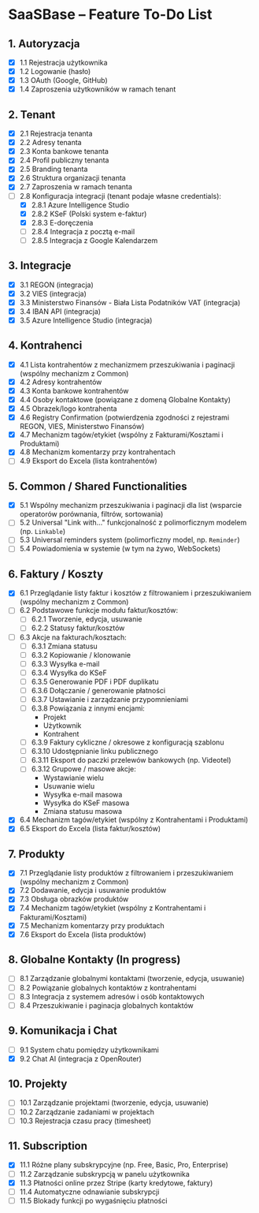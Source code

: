 # SaaSBase – Feature To-Do List

## 1. Autoryzacja
- [x] 1.1 Rejestracja użytkownika  
- [x] 1.2 Logowanie (hasło)  
- [x] 1.3 OAuth (Google, GitHub)  
- [x] 1.4 Zaproszenia użytkowników w ramach tenant  

## 2. Tenant  
- [x] 2.1 Rejestracja tenanta  
- [x] 2.2 Adresy tenanta  
- [x] 2.3 Konta bankowe tenanta  
- [x] 2.4 Profil publiczny tenanta  
- [x] 2.5 Branding tenanta  
- [x] 2.6 Struktura organizacji tenanta  
- [x] 2.7 Zaproszenia w ramach tenanta  
- [ ] 2.8 Konfiguracja integracji (tenant podaje własne credentials):  
  - [x] 2.8.1 Azure Intelligence Studio  
  - [x] 2.8.2 KSeF (Polski system e-faktur)  
  - [x] 2.8.3 E-doręczenia  
  - [ ] 2.8.4 Integracja z pocztą e-mail  
  - [ ] 2.8.5 Integracja z Google Kalendarzem  

## 3. Integracje  
- [x] 3.1 REGON (integracja)  
- [x] 3.2 VIES (integracja)  
- [x] 3.3 Ministerstwo Finansów - Biała Lista Podatników VAT (integracja)  
- [x] 3.4 IBAN API (integracja)  
- [x] 3.5 Azure Intelligence Studio (integracja)  

## 4. Kontrahenci  
- [x] 4.1 Lista kontrahentów z mechanizmem przeszukiwania i paginacji (wspólny mechanizm z Common)  
- [x] 4.2 Adresy kontrahentów  
- [x] 4.3 Konta bankowe kontrahentów  
- [x] 4.4 Osoby kontaktowe (powiązane z domeną Globalne Kontakty)  
- [x] 4.5 Obrazek/logo kontrahenta  
- [x] 4.6 Registry Confirmation (potwierdzenia zgodności z rejestrami REGON, VIES, Ministerstwo Finansów)  
- [x] 4.7 Mechanizm tagów/etykiet (wspólny z Fakturami/Kosztami i Produktami)  
- [x] 4.8 Mechanizm komentarzy przy kontrahentach  
- [ ] 4.9 Eksport do Excela (lista kontrahentów)  

## 5. Common / Shared Functionalities  
- [x] 5.1 Wspólny mechanizm przeszukiwania i paginacji dla list (wsparcie operatorów porównania, filtrów, sortowania)  
- [ ] 5.2 Universal "Link with..." funkcjonalność z polimorficznym modelem (np. `Linkable`)  
- [ ] 5.3 Universal reminders system (polimorficzny model, np. `Reminder`)  
- [ ] 5.4 Powiadomienia w systemie (w tym na żywo, WebSockets)  

## 6. Faktury / Koszty  
- [x] 6.1 Przeglądanie listy faktur i kosztów z filtrowaniem i przeszukiwaniem (wspólny mechanizm z Common)  
- [ ] 6.2 Podstawowe funkcje modułu faktur/kosztów:  
  - [ ] 6.2.1 Tworzenie, edycja, usuwanie  
  - [ ] 6.2.2 Statusy faktur/kosztów  
- [ ] 6.3 Akcje na fakturach/kosztach:  
  - [ ] 6.3.1 Zmiana statusu  
  - [ ] 6.3.2 Kopiowanie / klonowanie  
  - [ ] 6.3.3 Wysyłka e-mail  
  - [ ] 6.3.4 Wysyłka do KSeF  
  - [ ] 6.3.5 Generowanie PDF i PDF duplikatu  
  - [ ] 6.3.6 Dołączanie / generowanie płatności  
  - [ ] 6.3.7 Ustawianie i zarządzanie przypomnieniami  
  - [ ] 6.3.8 Powiązania z innymi encjami:  
    - Projekt  
    - Użytkownik  
    - Kontrahent  
  - [ ] 6.3.9 Faktury cykliczne / okresowe z konfiguracją szablonu  
  - [ ] 6.3.10 Udostępnianie linku publicznego  
  - [ ] 6.3.11 Eksport do paczki przelewów bankowych (np. Videotel)  
  - [ ] 6.3.12 Grupowe / masowe akcje:  
    - Wystawianie wielu  
    - Usuwanie wielu  
    - Wysyłka e-mail masowa  
    - Wysyłka do KSeF masowa  
    - Zmiana statusu masowa  
- [x] 6.4 Mechanizm tagów/etykiet (wspólny z Kontrahentami i Produktami)  
- [x] 6.5 Eksport do Excela (lista faktur/kosztów)  

## 7. Produkty  
- [x] 7.1 Przeglądanie listy produktów z filtrowaniem i przeszukiwaniem (wspólny mechanizm z Common)  
- [x] 7.2 Dodawanie, edycja i usuwanie produktów  
- [x] 7.3 Obsługa obrazków produktów  
- [x] 7.4 Mechanizm tagów/etykiet (wspólny z Kontrahentami i Fakturami/Kosztami)  
- [x] 7.5 Mechanizm komentarzy przy produktach  
- [x] 7.6 Eksport do Excela (lista produktów)  

## 8. Globalne Kontakty (In progress)  
- [ ] 8.1 Zarządzanie globalnymi kontaktami (tworzenie, edycja, usuwanie)  
- [ ] 8.2 Powiązanie globalnych kontaktów z kontrahentami  
- [ ] 8.3 Integracja z systemem adresów i osób kontaktowych  
- [ ] 8.4 Przeszukiwanie i paginacja globalnych kontaktów  

## 9. Komunikacja i Chat  
- [ ] 9.1 System chatu pomiędzy użytkownikami  
- [x] 9.2 Chat AI (integracja z OpenRouter)  

## 10. Projekty  
- [ ] 10.1 Zarządzanie projektami (tworzenie, edycja, usuwanie)  
- [ ] 10.2 Zarządzanie zadaniami w projektach  
- [ ] 10.3 Rejestracja czasu pracy (timesheet)  

## 11. Subscription  
- [x] 11.1 Różne plany subskrypcyjne (np. Free, Basic, Pro, Enterprise)  
- [ ] 11.2 Zarządzanie subskrypcją w panelu użytkownika  
- [x] 11.3 Płatności online przez Stripe (karty kredytowe, faktury)  
- [ ] 11.4 Automatyczne odnawianie subskrypcji  
- [ ] 11.5 Blokady funkcji po wygaśnięciu płatności  
